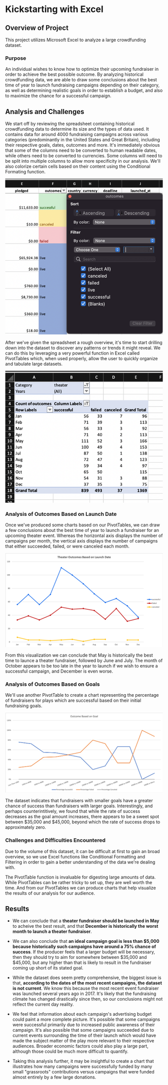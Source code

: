 # Kickstarting with Excel

## Overview of Project

This project utilizes Microsoft Excel to analyze a large crowdfunding dataset.

### Purpose

An individual wishes to know how to optimize their upcoming fundraiser in order to achieve the best possible outcome. By analyzing historical crowdfunding data, we are able to draw some conclusions about the best time of year to launch fundraising campaigns depending on their category, as well as determining realistic goals in order to establish a budget, and also to maximize the chance for a successful campaign.

## Analysis and Challenges

We start off by reviewing the spreadsheet containing historical crowdfunding data to determine its size and the types of data used. It contains data for around 4000 fundraising campaigns across various categories (predominantly in the United States and Great Britain), including their respective goals, dates, outcomes and more. It's immediately obvious that some of the columns need to be converted to human readable dates, while others need to be converted to currencies. Some columns will need to be split into multiple columns to allow more specificity in our analysis. We'll also colorize certain cells based on their content using the Conditional Formating function.

![Screenshot Conditional Formatting and Filtering](https://github.com/bristlab/kickstarter-analysis/blob/main/Resources/Screenshot_Conditional_Formatting_and_Filtering.png?raw=true)

After we've given the spreadsheet a rough overview, it's time to start drilling down into the dataset to discover any patterns or trends it might reveal. We can do this by leveraging a very powerful function in Excel called PivotTables which, when used properly, allow the user to quickly organize and tabulate large datasets.

![Screenshot_PivotTable.png](https://github.com/bristlab/kickstarter-analysis/blob/main/Resources/Screenshot_PivotTable.png?raw=true)

### Analysis of Outcomes Based on Launch Date

Once we've produced some charts based on our PivotTables, we can draw a few conclusions about the best time of year to launch a fundraiser for an upcoming theater event. Whereas the horizontal axis displays the number of campaigns per month, the vertical axis displays the number of campaigns that either succeeded, failed, or were canceled each month.

![Theater Outcomes vs Launch](https://github.com/bristlab/kickstarter-analysis/blob/main/Resources/Theater_Outcomes_vs_Launch.png?raw=true)

From this visualization we can conclude that May is historically the best time to launce a theater fundraiser, followed by June and July. The month of October appears to be too late in the year to launch if we wish to ensure a successful campaign, and December is even worse.


### Analysis of Outcomes Based on Goals

We'll use another PivotTable to create a chart representing the percentage of fundraisers for plays which are successful based on their initial fundraising goals.


![Outcomes vs Goals](https://github.com/bristlab/kickstarter-analysis/blob/main/Resources/Outcomes_vs_Goals.png?raw=true)

The dataset indicates that fundraisers with smaller goals have a greater chance of success than fundraisers with larger goals. Interestingly, and perhaps counterintitively, we found that while the rate of success decreases as the goal amount increases, there appears to be a sweet spot between $35,000 and $45,000, beyond which the rate of success drops to approximately zero.

### Challenges and Difficulties Encountered

Due to the volume of this dataset, it can be difficult at first to gain an broad overview, so we use Excel functions like Conditional Formatting and Filtering in order to gain a better understanding of the data we're dealing with.

The PivotTable function is invaluable for digesting large amounts of data. While PivotTables can be rather tricky to set up, they are well worth the time. And from our PivotTables we can produce charts that help visualize the results of our analysis for our audience.

## Results

- We can conclude that a **theater fundraiser should be launched in May** to acheive the best result, and that **December is historically the worst month to launch a theater fundraiser**.

- We can also conclude that **an ideal campaign goal is less than $5,000 because historically such campaigns have around a 75% chance of success**. If the producer feels that a larger budget will be necessary, then they should try to aim for somewhere between $35,000 and $45,000, but any higher than that is likely to result in the fundraiser coming up short of its stated goal.

- While the dataset does seem pretty comprehensive, the biggest issue is that, **according to the dates of the most recent campaigns, the dataset is not current**. We know this because the most recent event fundraiser was launched several years ago in 2017. It's likely that the fundraising climate has changed drastically since then, so our conclusions might not reflect the current day reality.

- We feel that information about each campaign's advertising budget could paint a more complete picture. It's possible that some campaigns were successful primarily due to increased public awareness of their campaign. It's also possible that some campaigns succeeded due to current events surrounding the time of their launch which would have made the subject matter of the play more relevant to their respective audiences. Broader economic factors could also play a large part, although those could be much more difficult to quantify.

- Taking this analysis further, it may be insightful to create a chart that illustrates how many campaigns were successfully funded by many small "grassroots" contributions versus campaigns that were funded almost entirely by a few large donations.
